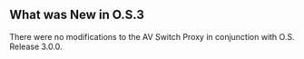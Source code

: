 
## What was New in O.S.3

There were no modifications to the AV Switch Proxy in conjunction with O.S. Release 3.0.0.